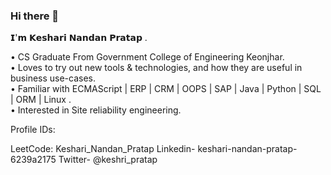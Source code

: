 ### Hi there 👋
𝗜'𝗺 𝗞𝗲𝘀𝗵𝗮𝗿𝗶 𝗡𝗮𝗻𝗱𝗮𝗻 𝗣𝗿𝗮𝘁𝗮𝗽 . 

• CS Graduate From Government College of Engineering Keonjhar.<br>
• Loves to try out new tools & technologies, and how they are useful in business use-cases. <br>
• Familiar with ECMAScript | ERP | CRM | OOPS | SAP | Java | Python | SQL | ORM | Linux . <br>
• Interested in Site reliability engineering. <br>

Profile IDs:

LeetCode: Keshari_Nandan_Pratap
Linkedin- keshari-nandan-pratap-6239a2175
Twitter-  @keshri_pratap

<!--
**KESHARINANDANPRATAP/KESHARINANDANPRATAP** is a ✨ _special_ ✨ repository because its `README.md` (this file) appears on your GitHub profile.
Here are some ideas to get you started:

- 🔭 I’m currently working on ...
- 🌱 I’m currently learning ...
- 👯 I’m looking to collaborate on ...
- 🤔 I’m looking for help with ...
- 💬 Ask me about ...
- 📫 How to reach me: ...
- 😄 Pronouns: ...
- ⚡ Fun fact: ...
-->
